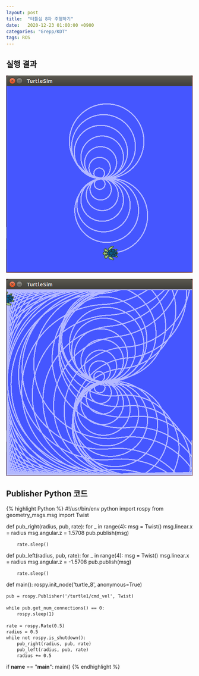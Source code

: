 ```yaml
---
layout: post
title:  "터틀심 8자 주행하기"
date:   2020-12-23 01:00:00 +0900
categories: "Grepp/KDT"
tags: ROS
---
```


## 실행 결과


![turtlesim 8](/assets/k-digital-training/ros_turtlesim_1.png)

![turtlesim 8](/assets/k-digital-training/ros_turtlesim_2.png)



## Publisher Python 코드


{% highlight Python %}
#!/usr/bin/env python
import rospy
from geometry_msgs.msg import Twist

def pub_right(radius, pub, rate):
    for _ in range(4):
        msg = Twist()
        msg.linear.x = radius
        msg.angular.z = 1.5708
        pub.publish(msg)

        rate.sleep()

def pub_left(radius, pub, rate):
    for _ in range(4):
        msg = Twist()
        msg.linear.x = radius
        msg.angular.z = -1.5708
        pub.publish(msg)

        rate.sleep()

def main():
    rospy.init_node('turtle_8', anonymous=True)

    pub = rospy.Publisher('/turtle1/cmd_vel', Twist)

    while pub.get_num_connections() == 0:
        rospy.sleep(1)

    rate = rospy.Rate(0.5)
    radius = 0.5
    while not rospy.is_shutdown():
        pub_right(radius, pub, rate)
        pub_left(radius, pub, rate)
        radius += 0.5


if __name__ == "__main__":
    main()
{% endhighlight %}

